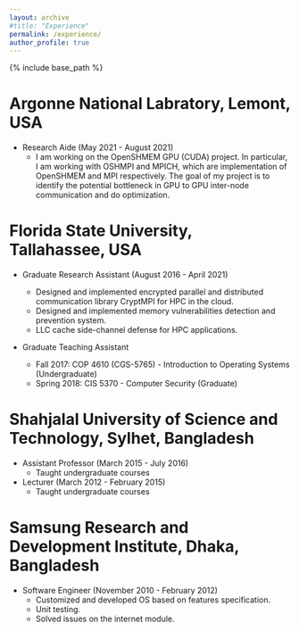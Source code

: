 ```yaml
---
layout: archive
#title: "Experience"
permalink: /experience/
author_profile: true
---
```

{% include base_path %}

 
Argonne National Labratory, Lemont, USA
======
* Research Aide (May 2021 - August 2021)
    * I am working on the OpenSHMEM GPU (CUDA) project. In particular, I am working with OSHMPI and
      MPICH, which are implementation of OpenSHMEM and MPI respectively. The
      goal of my project is to identify the potential bottleneck in GPU to GPU inter-node
      communication and do optimization.

Florida State University, Tallahassee, USA
======
* Graduate Research Assistant (August 2016 - April 2021)
    *  Designed and implemented encrypted parallel and distributed communication library CryptMPI for HPC in the cloud.
    *  Designed and implemented memory vulnerabilities detection and prevention system.
    *  LLC cache side-channel defense for HPC applications.

* Graduate Teaching Assistant
    * Fall 2017: COP 4610 (CGS-5765) - Introduction to Operating Systems (Undergraduate)
    * Spring 2018: CIS 5370 - Computer Security (Graduate)


Shahjalal University of Science and Technology, Sylhet, Bangladesh
======
* Assistant Professor (March 2015 - July 2016)
    * Taught undergraduate courses
* Lecturer (March 2012 - February 2015)
  * Taught undergraduate courses

Samsung Research and Development Institute, Dhaka, Bangladesh
======
* Software Engineer (November 2010 - February 2012)
    * Customized and developed OS based on features specification.
    * Unit testing.
    * Solved issues on the internet module.
